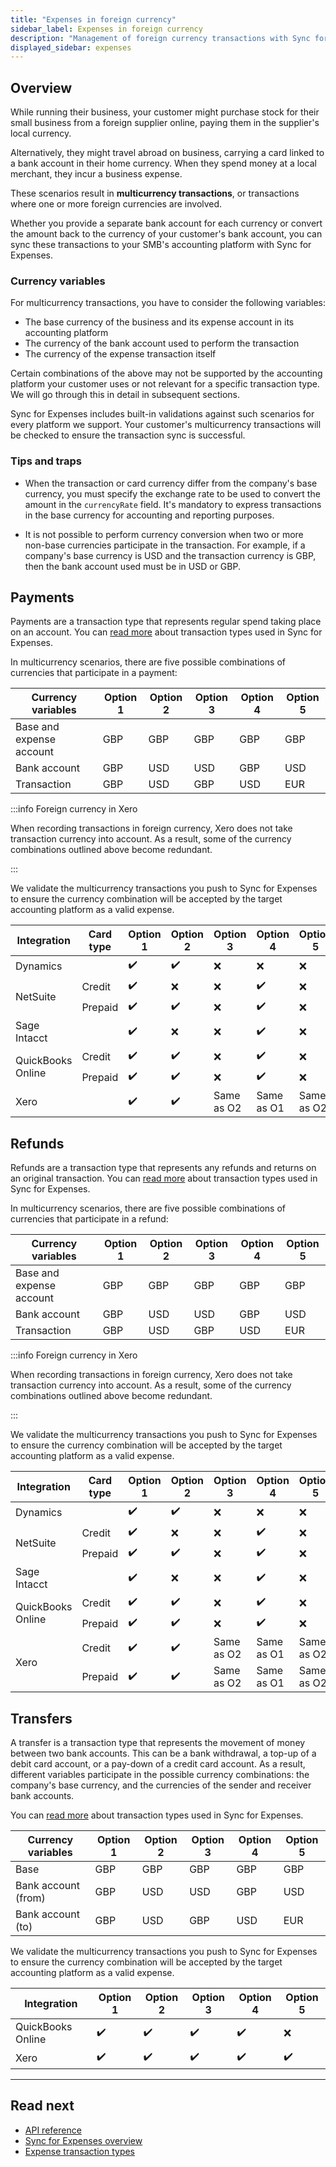 ```yaml
---
title: "Expenses in foreign currency"
sidebar_label: Expenses in foreign currency
description: "Management of foreign currency transactions with Sync for Expenses"
displayed_sidebar: expenses
---
```


## Overview

While running their business, your customer might purchase stock for their small business from a foreign supplier online, paying them in the supplier's local currency. 

Alternatively, they might travel abroad on business, carrying a card linked to a bank account in their home currency. When they spend money at a local merchant, they incur a business expense.

These scenarios result in **multicurrency transactions**, or transactions where one or more foreign currencies are involved. 

Whether you provide a separate bank account for each currency or convert the amount back to the currency of your customer's bank account, you can sync these transactions to your SMB's accounting platform with Sync for Expenses. 

### Currency variables

For multicurrency transactions, you have to consider the following variables:

- The base currency of the business and its expense account in its accounting platform
- The currency of the bank account used to perform the transaction
- The currency of the expense transaction itself

Certain combinations of the above may not be supported by the accounting platform your customer uses or not relevant for a specific transaction type. We will go through this in detail in subsequent sections. 

Sync for Expenses includes built-in validations against such scenarios for every platform we support. Your customer's multicurrency transactions will be checked to ensure the transaction sync is successful.

### Tips and traps

- When the transaction or card currency differ from the company's base currency, you must specify the exchange rate to be used to convert the amount in the `currencyRate` field. It's mandatory to express transactions in the base currency for accounting and reporting purposes.

- It is not possible to perform currency conversion when two or more non-base currencies participate in the transaction. For example, if a company's base currency is USD and the transaction currency is GBP, then the bank account used must be in USD or GBP.

## Payments

Payments are a transaction type that represents regular spend taking place on an account. You can [read more](/expenses/sync-process/expense-transactions#transaction-types) about transaction types used in Sync for Expenses. 

In multicurrency scenarios, there are five possible combinations of currencies that participate in a payment:

| Currency variables       | Option 1 | Option 2 | Option 3 | Option 4 | Option 5 |
|--------------------------|------------|------------|------------|------------|------------|
| Base and expense account | GBP        | GBP        | GBP        | GBP        | GBP        |
| Bank account             | GBP        | USD        | USD        | GBP        | USD        |
| Transaction              | GBP        | USD        | GBP        | USD        | EUR        |

:::info Foreign currency in Xero

When recording transactions in foreign currency, Xero does not take transaction currency into account. As a result, some of the currency combinations outlined above become redundant.

:::

We validate the multicurrency transactions you push to Sync for Expenses to ensure the currency combination will be accepted by the target accounting platform as a valid expense.

<table>
<thead>
  <tr>
    <th>Integration</th>
    <th>Card type</th>
    <th>Option 1</th>
    <th>Option 2</th>
    <th>Option 3</th>
    <th>Option 4</th>
    <th>Option 5</th>
  </tr>
</thead>
<tbody>
  <tr>
    <td>Dynamics</td>
    <td></td>
    <td>✔️</td>
    <td>✔️</td>
    <td>❌</td>
    <td>❌</td>
    <td>❌</td>
  </tr>
  <tr>
    <td rowspan="2">NetSuite</td>
    <td>Credit</td>
    <td>✔️</td>
    <td>❌</td>
    <td>❌</td>
    <td>✔️</td>
    <td>❌</td>
  </tr>
  <tr>
    <td>Prepaid</td>
    <td>✔️</td>
    <td>✔️</td>
    <td>❌</td>
    <td>✔️</td>
    <td>❌</td>
  </tr>
  <tr>
    <td>Sage Intacct</td>
    <td></td>
    <td>✔️</td>
    <td>❌</td>
    <td>❌</td>
    <td>✔️</td>
    <td>❌</td>
  </tr>
  <tr>
    <td rowspan="2">QuickBooks Online</td>
    <td>Credit</td>
    <td>✔️</td>
    <td>✔️</td>
    <td>❌</td>
    <td>✔️</td>
    <td>❌</td>
  </tr>
  <tr>
    <td>Prepaid</td>
    <td>✔️</td>
    <td>✔️</td>
    <td>❌</td>
    <td>✔️</td>
    <td>❌</td>
  </tr>
  <tr>
    <td>Xero</td>
    <td></td>
    <td>✔️</td>
    <td>✔️</td>
    <td>Same as O2</td>
    <td>Same as O1</td>
    <td>Same as O2</td>
  </tr>
</tbody>
</table>


## Refunds

Refunds are a transaction type that represents any refunds and returns on an original transaction. You can [read more](/expenses/sync-process/expense-transactions#transaction-types) about transaction types used in Sync for Expenses. 

In multicurrency scenarios, there are five possible combinations of currencies that participate in a refund:

| Currency variables       | Option 1 | Option 2 | Option 3 | Option 4 | Option 5 |
|--------------------------|------------|------------|------------|------------|------------|
| Base and expense account | GBP        | GBP        | GBP        | GBP        | GBP        |
| Bank account             | GBP        | USD        | USD        | GBP        | USD        |
| Transaction              | GBP        | USD        | GBP        | USD        | EUR        |

:::info Foreign currency in Xero

When recording transactions in foreign currency, Xero does not take transaction currency into account. As a result, some of the currency combinations outlined above become redundant.

:::

We validate the multicurrency transactions you push to Sync for Expenses to ensure the currency combination will be accepted by the target accounting platform as a valid expense.

<table>
<thead>
  <tr>
    <th>Integration</th>
    <th>Card type</th>
    <th>Option 1</th>
    <th>Option 2</th>
    <th>Option 3</th>
    <th>Option 4</th>
    <th>Option 5</th>
  </tr>
</thead>
<tbody>
  <tr>
    <td>Dynamics</td>
    <td></td>
    <td>✔️</td>
    <td>✔️</td>
    <td>❌</td>
    <td>❌</td>
    <td>❌</td>
  </tr>
  <tr>
    <td rowspan="2">NetSuite</td>
    <td>Credit</td>
    <td>✔️</td>
    <td>❌</td>
    <td>❌</td>
    <td>✔️</td>
    <td>❌</td>
  </tr>
  <tr>
    <td>Prepaid</td>
    <td>✔️</td>
    <td>✔️</td>
    <td>❌</td>
    <td>✔️</td>
    <td>❌</td>
  </tr>
  <tr>
    <td>Sage Intacct</td>
    <td></td>
    <td>✔️</td>
    <td>❌</td>
    <td>❌</td>
    <td>✔️</td>
    <td>❌</td>
  </tr>
  <tr>
    <td rowspan="2">QuickBooks Online</td>
    <td>Credit</td>
    <td>✔️</td>
    <td>✔️</td>
    <td>❌</td>
    <td>✔️</td>
    <td>❌</td>
  </tr>
  <tr>
    <td>Prepaid</td>
    <td>✔️</td>
    <td>✔️</td>
    <td>❌</td>
    <td>✔️</td>
    <td>❌</td>
  </tr>
  <tr>
    <td rowspan="2">Xero</td>
    <td>Credit</td>
    <td>✔️</td>
    <td>✔️</td>
    <td>Same as O2</td>
    <td>Same as O1</td>
    <td>Same as O2</td>
  </tr>
  <tr>
    <td>Prepaid</td>
    <td>✔️</td>
    <td>✔️</td>
    <td>Same as O2</td>
    <td>Same as O1</td>
    <td>Same as O2</td>
  </tr>
</tbody>
</table>

## Transfers

A transfer is a transaction type that represents the movement of money between two bank accounts. This can be a bank withdrawal, a top-up of a debit card account, or a pay-down of a credit card account. As a result, different variables participate in the possible currency combinations: the company's base currency, and the currencies of the sender and receiver bank accounts. 

You can [read more](/expenses/sync-process/expense-transactions#transaction-types) about transaction types used in Sync for Expenses. 

| Currency variables       | Option 1 | Option 2 | Option 3 | Option 4 | Option 5 |
|--------------------------|------------|------------|------------|------------|------------|
| Base | GBP        | GBP        | GBP        | GBP        | GBP        |
| Bank account (from)            | GBP        | USD        | USD        | GBP        | USD        |
| Bank account (to)              | GBP        | USD        | GBP        | USD        | EUR        |

We validate the multicurrency transactions you push to Sync for Expenses to ensure the currency combination will be accepted by the target accounting platform as a valid expense. 

| Integration       | Option 1 | Option 2 | Option 3 | Option 4 | Option 5 |
|-------------------|----------|----------|----------|----------|----------|
| QuickBooks Online | ✔️        | ✔️        | ✔️        | ✔️        | ❌        |
| Xero              | ✔️        | ✔️        | ✔️        | ✔️        | ✔️        |

---
## Read next

- [API reference](/sync-for-expenses-api#/)
- [Sync for Expenses overview](/expenses/overview)
- [Expense transaction types](/expenses/sync-process/expense-transactions#transaction-types)


